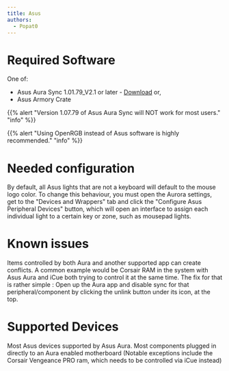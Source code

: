 ```yaml
---
title: Asus
authors:
  - Popat0
---
```


# Required Software
One of:

* Asus Aura Sync 1.01.79_V2.1 or later - [Download](https://www.asus.com/campaign/aura/us/download.html) or,
* Asus Armory Crate

{{% alert "Version 1.07.79 of Asus Aura Sync will NOT work for most users." "info" %}}

{{% alert "Using OpenRGB instead of Asus software is highly recommended." "info" %}}

# Needed configuration

By default, all Asus lights that are not a keyboard will default to the mouse logo color.
To change this behaviour, you must open the Aurora settings, get to the "Devices and Wrappers" tab and click the "Configure Asus Peripheral Devices" button, which will open an interface to assign each individual light to a certain key or zone, such as mousepad lights.

# Known issues

Items controlled by both Aura and another supported app can create conflicts.
A common example would be Corsair RAM in the system with Asus Aura and iCue both trying to control it at the same time.
The fix for that is rather simple : Open up the Aura app and disable sync for that peripheral/component by clicking the unlink button under its icon, at the top.

# Supported Devices

Most Asus devices supported by Asus Aura.
Most components plugged in directly to an Aura enabled motherboard (Notable exceptions include the Corsair Vengeance PRO ram, which needs to be controlled via iCue instead)
